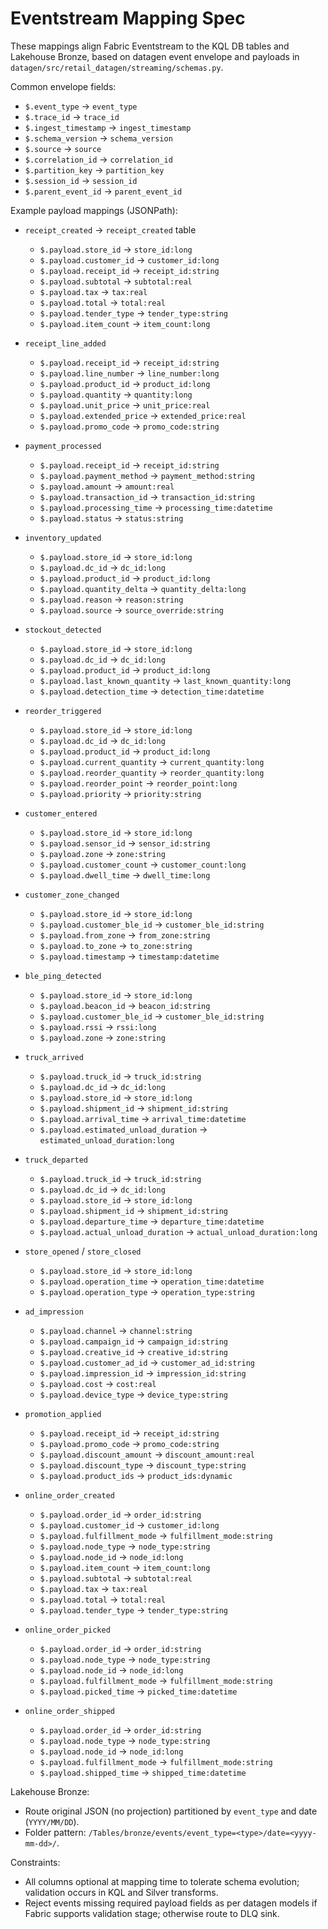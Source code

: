 # Eventstream Mapping Spec

These mappings align Fabric Eventstream to the KQL DB tables and Lakehouse Bronze, based on datagen event envelope and payloads in `datagen/src/retail_datagen/streaming/schemas.py`.

Common envelope fields:
- `$.event_type` → `event_type`
- `$.trace_id` → `trace_id`
- `$.ingest_timestamp` → `ingest_timestamp`
- `$.schema_version` → `schema_version`
- `$.source` → `source`
- `$.correlation_id` → `correlation_id`
- `$.partition_key` → `partition_key`
- `$.session_id` → `session_id`
- `$.parent_event_id` → `parent_event_id`

Example payload mappings (JSONPath):

- `receipt_created` → `receipt_created` table
  - `$.payload.store_id` → `store_id:long`
  - `$.payload.customer_id` → `customer_id:long`
  - `$.payload.receipt_id` → `receipt_id:string`
  - `$.payload.subtotal` → `subtotal:real`
  - `$.payload.tax` → `tax:real`
  - `$.payload.total` → `total:real`
  - `$.payload.tender_type` → `tender_type:string`
  - `$.payload.item_count` → `item_count:long`

- `receipt_line_added`
  - `$.payload.receipt_id` → `receipt_id:string`
  - `$.payload.line_number` → `line_number:long`
  - `$.payload.product_id` → `product_id:long`
  - `$.payload.quantity` → `quantity:long`
  - `$.payload.unit_price` → `unit_price:real`
  - `$.payload.extended_price` → `extended_price:real`
  - `$.payload.promo_code` → `promo_code:string`

- `payment_processed`
  - `$.payload.receipt_id` → `receipt_id:string`
  - `$.payload.payment_method` → `payment_method:string`
  - `$.payload.amount` → `amount:real`
  - `$.payload.transaction_id` → `transaction_id:string`
  - `$.payload.processing_time` → `processing_time:datetime`
  - `$.payload.status` → `status:string`

- `inventory_updated`
  - `$.payload.store_id` → `store_id:long`
  - `$.payload.dc_id` → `dc_id:long`
  - `$.payload.product_id` → `product_id:long`
  - `$.payload.quantity_delta` → `quantity_delta:long`
  - `$.payload.reason` → `reason:string`
  - `$.payload.source` → `source_override:string`

- `stockout_detected`
  - `$.payload.store_id` → `store_id:long`
  - `$.payload.dc_id` → `dc_id:long`
  - `$.payload.product_id` → `product_id:long`
  - `$.payload.last_known_quantity` → `last_known_quantity:long`
  - `$.payload.detection_time` → `detection_time:datetime`

- `reorder_triggered`
  - `$.payload.store_id` → `store_id:long`
  - `$.payload.dc_id` → `dc_id:long`
  - `$.payload.product_id` → `product_id:long`
  - `$.payload.current_quantity` → `current_quantity:long`
  - `$.payload.reorder_quantity` → `reorder_quantity:long`
  - `$.payload.reorder_point` → `reorder_point:long`
  - `$.payload.priority` → `priority:string`

- `customer_entered`
  - `$.payload.store_id` → `store_id:long`
  - `$.payload.sensor_id` → `sensor_id:string`
  - `$.payload.zone` → `zone:string`
  - `$.payload.customer_count` → `customer_count:long`
  - `$.payload.dwell_time` → `dwell_time:long`

- `customer_zone_changed`
  - `$.payload.store_id` → `store_id:long`
  - `$.payload.customer_ble_id` → `customer_ble_id:string`
  - `$.payload.from_zone` → `from_zone:string`
  - `$.payload.to_zone` → `to_zone:string`
  - `$.payload.timestamp` → `timestamp:datetime`

- `ble_ping_detected`
  - `$.payload.store_id` → `store_id:long`
  - `$.payload.beacon_id` → `beacon_id:string`
  - `$.payload.customer_ble_id` → `customer_ble_id:string`
  - `$.payload.rssi` → `rssi:long`
  - `$.payload.zone` → `zone:string`

- `truck_arrived`
  - `$.payload.truck_id` → `truck_id:string`
  - `$.payload.dc_id` → `dc_id:long`
  - `$.payload.store_id` → `store_id:long`
  - `$.payload.shipment_id` → `shipment_id:string`
  - `$.payload.arrival_time` → `arrival_time:datetime`
  - `$.payload.estimated_unload_duration` → `estimated_unload_duration:long`

- `truck_departed`
  - `$.payload.truck_id` → `truck_id:string`
  - `$.payload.dc_id` → `dc_id:long`
  - `$.payload.store_id` → `store_id:long`
  - `$.payload.shipment_id` → `shipment_id:string`
  - `$.payload.departure_time` → `departure_time:datetime`
  - `$.payload.actual_unload_duration` → `actual_unload_duration:long`

- `store_opened` / `store_closed`
  - `$.payload.store_id` → `store_id:long`
  - `$.payload.operation_time` → `operation_time:datetime`
  - `$.payload.operation_type` → `operation_type:string`

- `ad_impression`
  - `$.payload.channel` → `channel:string`
  - `$.payload.campaign_id` → `campaign_id:string`
  - `$.payload.creative_id` → `creative_id:string`
  - `$.payload.customer_ad_id` → `customer_ad_id:string`
  - `$.payload.impression_id` → `impression_id:string`
  - `$.payload.cost` → `cost:real`
  - `$.payload.device_type` → `device_type:string`

- `promotion_applied`
  - `$.payload.receipt_id` → `receipt_id:string`
  - `$.payload.promo_code` → `promo_code:string`
  - `$.payload.discount_amount` → `discount_amount:real`
  - `$.payload.discount_type` → `discount_type:string`
  - `$.payload.product_ids` → `product_ids:dynamic`

- `online_order_created`
  - `$.payload.order_id` → `order_id:string`
  - `$.payload.customer_id` → `customer_id:long`
  - `$.payload.fulfillment_mode` → `fulfillment_mode:string`
  - `$.payload.node_type` → `node_type:string`
  - `$.payload.node_id` → `node_id:long`
  - `$.payload.item_count` → `item_count:long`
  - `$.payload.subtotal` → `subtotal:real`
  - `$.payload.tax` → `tax:real`
  - `$.payload.total` → `total:real`
  - `$.payload.tender_type` → `tender_type:string`

- `online_order_picked`
  - `$.payload.order_id` → `order_id:string`
  - `$.payload.node_type` → `node_type:string`
  - `$.payload.node_id` → `node_id:long`
  - `$.payload.fulfillment_mode` → `fulfillment_mode:string`
  - `$.payload.picked_time` → `picked_time:datetime`

- `online_order_shipped`
  - `$.payload.order_id` → `order_id:string`
  - `$.payload.node_type` → `node_type:string`
  - `$.payload.node_id` → `node_id:long`
  - `$.payload.fulfillment_mode` → `fulfillment_mode:string`
  - `$.payload.shipped_time` → `shipped_time:datetime`

Lakehouse Bronze:
- Route original JSON (no projection) partitioned by `event_type` and date (`YYYY/MM/DD`).
- Folder pattern: `/Tables/bronze/events/event_type=<type>/date=<yyyy-mm-dd>/`.

Constraints:
- All columns optional at mapping time to tolerate schema evolution; validation occurs in KQL and Silver transforms.
- Reject events missing required payload fields as per datagen models if Fabric supports validation stage; otherwise route to DLQ sink.

